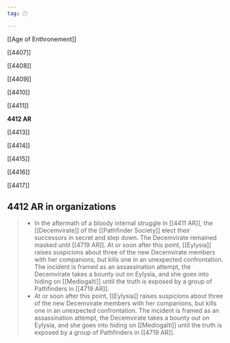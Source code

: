 ```yaml
---
tag: 🕛

---
```

[[Age of Enthronement]]


[[4407]]

[[4408]]

[[4409]]

[[4410]]

[[4411]]

**4412 AR**

[[4413]]

[[4414]]

[[4415]]

[[4416]]

[[4417]]



## 4412 AR in organizations

>  - In the aftermath of a bloody internal struggle in [[4411 AR]], the [[Decemvirate]] of the [[Pathfinder Society]] elect their successors in secret and step down. The Decemvirate remained masked until [[4719 AR]].
At or soon after this point, [[Eylysia]] raises suspicions about three of the new Decemvirate members with her companions, but kills one in an unexpected confrontation. The incident is framed as an assassination attempt, the Decemvirate takes a bounty out on Eylysia, and she goes into hiding on [[Mediogalti]] until the truth is exposed by a group of Pathfinders in [[4719 AR]].
>  - At or soon after this point, [[Eylysia]] raises suspicions about three of the new Decemvirate members with her companions, but kills one in an unexpected confrontation. The incident is framed as an assassination attempt, the Decemvirate takes a bounty out on Eylysia, and she goes into hiding on [[Mediogalti]] until the truth is exposed by a group of Pathfinders in [[4719 AR]].






